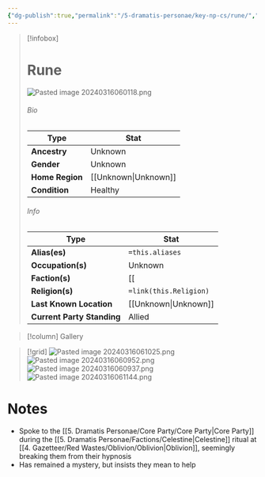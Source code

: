 ```yaml
---
{"dg-publish":true,"permalink":"/5-dramatis-personae/key-np-cs/rune/","noteIcon":""}
---
```



> [!infobox]
> # Rune
> ![Pasted image 20240316060118.png](/img/user/x.%20Assets/Attachments/Pasted%20image%2020240316060118.png)
> ###### Bio
> Type |  Stat |
> ---|---|
> **Ancestry** | Unknown |
> **Gender** | Unknown |
> **Home Region** | [[Unknown\|Unknown]] |
> **Condition** | Healthy |
> ###### Info
> Type |  Stat |
> ---|---|
> **Alias(es)** | `=this.aliases` |
> **Occupation(s)** | Unknown |
> **Faction(s)** | [[|]] |
> **Religion(s)** | `=link(this.Religion)` |
> **Last Known Location** | [[Unknown\|Unknown]] |
> **Current Party Standing** | Allied |

> [!column] Gallery 


> [!grid] 
> ![Pasted image 20240316061025.png](/img/user/x.%20Assets/Attachments/Pasted%20image%2020240316061025.png)
> ![Pasted image 20240316060952.png](/img/user/x.%20Assets/Attachments/Pasted%20image%2020240316060952.png)
> ![Pasted image 20240316060937.png](/img/user/x.%20Assets/Attachments/Pasted%20image%2020240316060937.png)
> ![Pasted image 20240316061144.png](/img/user/x.%20Assets/Attachments/Pasted%20image%2020240316061144.png)

# Notes

- Spoke to the [[5. Dramatis Personae/Core Party/Core Party\|Core Party]] during the [[5. Dramatis Personae/Factions/Celestine\|Celestine]] ritual at [[4. Gazetteer/Red Wastes/Oblivion/Oblivion\|Oblivion]], seemingly breaking them from their hypnosis 
- Has remained a mystery, but insists they mean to help 

